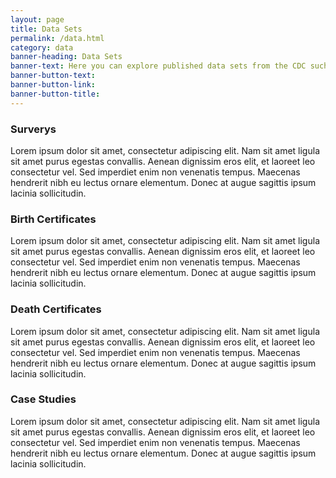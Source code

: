 ```yaml
---
layout: page
title: Data Sets
permalink: /data.html
category: data
banner-heading: Data Sets
banner-text: Here you can explore published data sets from the CDC such as birth and death certificates, statistics and other information.
banner-button-text:
banner-button-link:
banner-button-title:
---
```


### Surverys
Lorem ipsum dolor sit amet, consectetur adipiscing elit. Nam sit amet ligula sit amet purus egestas convallis. Aenean dignissim eros elit, et laoreet leo consectetur vel. Sed imperdiet enim non venenatis tempus. Maecenas hendrerit nibh eu lectus ornare elementum. Donec at augue sagittis ipsum lacinia sollicitudin.

### Birth Certificates
Lorem ipsum dolor sit amet, consectetur adipiscing elit. Nam sit amet ligula sit amet purus egestas convallis. Aenean dignissim eros elit, et laoreet leo consectetur vel. Sed imperdiet enim non venenatis tempus. Maecenas hendrerit nibh eu lectus ornare elementum. Donec at augue sagittis ipsum lacinia sollicitudin.

### Death Certificates
Lorem ipsum dolor sit amet, consectetur adipiscing elit. Nam sit amet ligula sit amet purus egestas convallis. Aenean dignissim eros elit, et laoreet leo consectetur vel. Sed imperdiet enim non venenatis tempus. Maecenas hendrerit nibh eu lectus ornare elementum. Donec at augue sagittis ipsum lacinia sollicitudin.

### Case Studies
Lorem ipsum dolor sit amet, consectetur adipiscing elit. Nam sit amet ligula sit amet purus egestas convallis. Aenean dignissim eros elit, et laoreet leo consectetur vel. Sed imperdiet enim non venenatis tempus. Maecenas hendrerit nibh eu lectus ornare elementum. Donec at augue sagittis ipsum lacinia sollicitudin.
